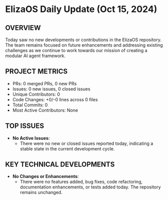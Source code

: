 # ElizaOS Daily Update (Oct 15, 2024)

## OVERVIEW 
Today saw no new developments or contributions in the ElizaOS repository. The team remains focused on future enhancements and addressing existing challenges as we continue to work towards our mission of creating a modular AI agent framework.

## PROJECT METRICS
- PRs: 0 merged PRs, 0 new PRs
- Issues: 0 new issues, 0 closed issues
- Unique Contributors: 0
- Code Changes: +0/-0 lines across 0 files
- Total Commits: 0
- Most Active Contributors: None

## TOP ISSUES
- **No Active Issues**: 
  - There were no new or closed issues reported today, indicating a stable state in the current development cycle.

## KEY TECHNICAL DEVELOPMENTS
- **No Changes or Enhancements**: 
  - There were no features added, bug fixes, code refactoring, documentation enhancements, or tests added today. The repository remains unchanged.
